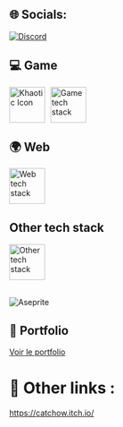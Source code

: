 ## 🌐 Socials:
[![Discord](https://img.shields.io/badge/Discord-%237289DA.svg?logo=discord&logoColor=white)](https://discord.gg/theshibadoggo)

## 💻 Game
<div style="display: flex; align-items: center;">
    <img src="https://raw.githubusercontent.com/CatChow0/khaotic-engine-Reborn/refs/heads/main/enginecustom/KhaoticIcon.ico" alt="Khaotic Icon" style="height: 64px; margin-right: 10px;">
    <img src="https://skillicons.dev/icons?i=unreal,unity,godot,rider,visualstudio,github,cpp,c,cs,py" alt="Game tech stack" style="height: 64px; max-height: 64px;">
</div>

## 🌍 Web
<div style="display: flex; align-items: center; flex-wrap: nowrap;">
  <img src="https://skillicons.dev/icons?i=nginx,html,css,sass,javascript,php,mysql,react,stackoverflow" alt="Web tech stack" style="height: 64px;">
</div>

## Other tech stack
<div style="display: flex; align-items: center; flex-wrap: nowrap;">
  <img src="https://skillicons.dev/icons?i=windows,linux,ubuntu,debian,git,docker,notion,npm,gmail,markdown,bash,discordjs,bots,discord,gcp" alt="Other tech stack" style="height: 64px;">
</div>

<br>

![Aseprite](https://img.shields.io/badge/Aseprite-FFFFFF?style=for-the-badge&logo=Aseprite&logoColor=#7D929E)   <br>

## 📖 Portfolio
[Voir le portfolio](https://portfolio.shiba-server.fr/html/projet.html)

# 🔗 Other links :
https://catchow.itch.io/
